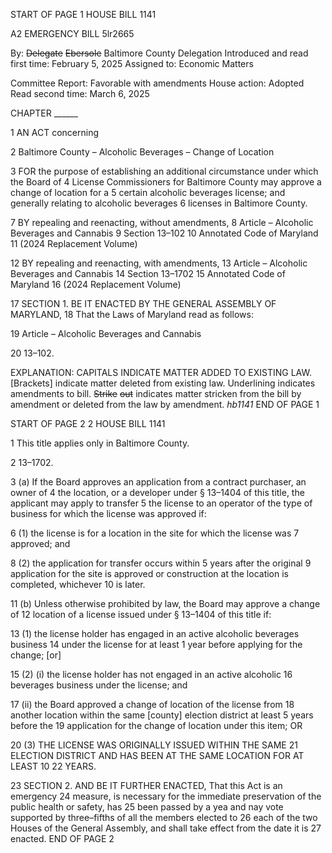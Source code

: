 START OF PAGE 1
HOUSE BILL 1141

A2 EMERGENCY BILL 5lr2665

By: ~~Delegate~~ ~~Ebersole~~ Baltimore County Delegation
Introduced and read first time: February 5, 2025
Assigned to: Economic Matters

Committee Report: Favorable with amendments
House action: Adopted
Read second time: March 6, 2025

CHAPTER ______

1 AN ACT concerning

2 Baltimore County – Alcoholic Beverages – Change of Location

3 FOR the purpose of establishing an additional circumstance under which the Board of
4 License Commissioners for Baltimore County may approve a change of location for a
5 certain alcoholic beverages license; and generally relating to alcoholic beverages
6 licenses in Baltimore County.

7 BY repealing and reenacting, without amendments,
8 Article – Alcoholic Beverages and Cannabis
9 Section 13–102
10 Annotated Code of Maryland
11 (2024 Replacement Volume)

12 BY repealing and reenacting, with amendments,
13 Article – Alcoholic Beverages and Cannabis
14 Section 13–1702
15 Annotated Code of Maryland
16 (2024 Replacement Volume)

17 SECTION 1. BE IT ENACTED BY THE GENERAL ASSEMBLY OF MARYLAND,
18 That the Laws of Maryland read as follows:

19 Article – Alcoholic Beverages and Cannabis

20 13–102.

EXPLANATION: CAPITALS INDICATE MATTER ADDED TO EXISTING LAW.
[Brackets] indicate matter deleted from existing law.
Underlining indicates amendments to bill.
~~Strike~~ ~~out~~ indicates matter stricken from the bill by amendment or deleted from the law by
amendment. *hb1141*
END OF PAGE 1

START OF PAGE 2
2 HOUSE BILL 1141

1 This title applies only in Baltimore County.

2 13–1702.

3 (a) If the Board approves an application from a contract purchaser, an owner of
4 the location, or a developer under § 13–1404 of this title, the applicant may apply to transfer
5 the license to an operator of the type of business for which the license was approved if:

6 (1) the license is for a location in the site for which the license was
7 approved; and

8 (2) the application for transfer occurs within 5 years after the original
9 application for the site is approved or construction at the location is completed, whichever
10 is later.

11 (b) Unless otherwise prohibited by law, the Board may approve a change of
12 location of a license issued under § 13–1404 of this title if:

13 (1) the license holder has engaged in an active alcoholic beverages business
14 under the license for at least 1 year before applying for the change; [or]

15 (2) (i) the license holder has not engaged in an active alcoholic
16 beverages business under the license; and

17 (ii) the Board approved a change of location of the license from
18 another location within the same [county] election district at least 5 years before the
19 application for the change of location under this item; OR

20 (3) THE LICENSE WAS ORIGINALLY ISSUED WITHIN THE SAME
21 ELECTION DISTRICT AND HAS BEEN AT THE SAME LOCATION FOR AT LEAST 10
22 YEARS.

23 SECTION 2. AND BE IT FURTHER ENACTED, That this Act is an emergency
24 measure, is necessary for the immediate preservation of the public health or safety, has
25 been passed by a yea and nay vote supported by three–fifths of all the members elected to
26 each of the two Houses of the General Assembly, and shall take effect from the date it is
27 enacted.
END OF PAGE 2